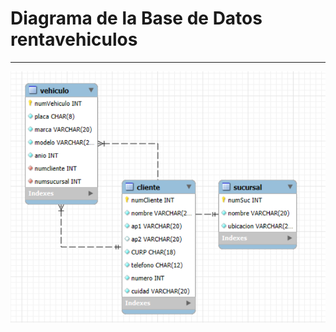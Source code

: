 # Diagrama de la Base de Datos rentavehiculos

---

![Imagen de rentavehiculos](../images/diagrama-rentavehiculos-mysql.png)

